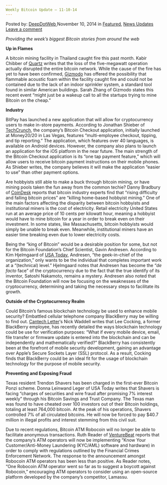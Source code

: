 ```yaml
---
Weekly Bitcoin Update – 11-10-14
---
```

<article class="post-listing post-8137 post type-post status-publish format-standard has-post-thumbnail hentry  tag-2390 tag-bitcoin tag-update tag-weekly">
    <div class="post-inner">
        <span>Posted by: <a href="https://www.deepdotweb.com/author/admin/" title="">DeepDotWeb </a></span>
    <span>November 10, 2014</span>
    <span>in <a href="https://www.deepdotweb.com/category/deepdot-news/" rel="category tag">Featured</a>, <a href="https://www.deepdotweb.com/category/news-updates/" rel="category tag">News Updates</a></span>
    <span><a href="https://www.deepdotweb.com/2014/11/10/weekly-bitcoin-update-11-10-14/#respond">Leave a comment</a></span>
    </p>
    <div class="clear"></div>
    <div class="entry">
    <p><em>Providing the week&#8217;s biggest Bitcoin stories from around the web</em></p>
    <p><strong>Up in Flames</strong></p>
    <p>A bitcoin mining facility in Thailand caught fire this past month. Kabir Chibber of <a href="http://qz.com/293418/an-enormous-bitcoin-mine-went-up-in-flames-affecting-the-entire-network/">Quartz</a> writes that the loss of the five-megawatt operation actually disrupted the entire bitcoin network. While the cause of the fire has yet to have been confirmed, <a href="http://gizmodo.com/a-huge-fire-took-out-a-bitcoin-mining-operation-1655981855">Gizmodo</a> has offered the possibility that flammable acoustic foam within the facility caught fire and could not be contained due to the lack of an indoor sprinkler system, a standard tool found in similar American buildings. Sarah Zhang of Gizmodo states this recent event “might just be a wakeup call to all the startups trying to mine Bitcoin on the cheap.”</p>
    <p><strong>Industry</strong></p>
    <p>BitPay has launched a new application that will allow for cryptocurrency users to make in-store payments. According to Jonathan Shieber of <a href="http://techcrunch.com/2014/11/04/bitpay-launches-bitcoin-checkout-app-for-one-tap-payments/">TechCrunch</a>, the company&#8217;s Bitcoin Checkout application, initially launched at Money20/20 in Las Vegas, features “multi-employee checkout, tipping, and tip reporting.” The application, which features over 40 languages, is available on Android devices. However, the company also plans to launch an application for the iOS platform in the near future. The main strength of the Bitcoin Checkout application is its “one tap payment feature,” which will allow users to receive bitcoin payment instructions on their mobile phones. As Shieber writes, the company believes it will make the application “easier to use” than other payment options.</p>
    <p>Are hobbyists still able to make a buck through bitcoin mining, or have mining pools taken the fun away from the common techie? Danny Bradbury of <a href="https://www.coindesk.com/can-hobbyist-bitcoin-miners-still-make-buck/">CoinDesk</a> reports that bitcoin industry experts find that “rising difficulty and falling bitcoin prices” are “killing home-based hobbyist mining.” One of the main factors affecting the disparity between bitcoin hobbyists and institutional miners is the cost of electricity. Retail electricity United States run at an average price of 10 cents per kilowatt hour, meaning a hobbyist would have to mine bitcoin for a year in order to break even on their investment. In some states, like Massachusetts, bitcoin hobbyists would simply be unable to break even. Meanwhile, institutional miners have an easier time breaking even due to lower electricity costs.</p>
    <p>Being the “king of Bitcoin” would be a desirable position for some, but not for the Bitcoin Foundation&#8217;s Chief Scientist, Gavin Andresen. According to Kim Hjelmgaard of <a href="http://www.usatoday.com/story/tech/2014/11/07/bitcoin-gavin-andresen-dublin-web-summit/18636161/">USA Today</a>, Andresen, “the geek-in-chief of the organization,” only wants to be the individual that completes important work at a “(technical) level.” Hjelmgaard notes that Andresen has become the “<em>de facto</em> face” of the cryptocurrency due to the fact that the true identify of its inventor, Satoshi Nakamoto, remains a mystery. Andresen also noted that the Bitcoin Foundation will now be focusing on the weaknesses of the cryptocurrency, determining and taking the necessary steps to facilitate its growth.</p>
    <p><strong>Outside of the Cryptocurrency Realm</strong></p>
    <p>Could Bitcoin&#8217;s famous blockchain technology be used to enhance mobile security? Embattled cellular telephone company BlackBerry may be willing to find out. <a href="http://www.cantechletter.com/2014/11/blackberry-can-win-mobile-security-bitcoin-technology/">Cantech Letter</a>&#8216;s Nick Waddell writes that Lee Cocking, a former BlackBerry employee, has recently detailed the ways blockchain technology could be use for verification purposes: “What if every mobile device, email, file transfer or firmware update is entered into the blockchain and can be independently and mathematically verified?” BlackBerry has consistently been at the forefront of mobile security development, gaining an advantage over Apple&#8217;s Secure Sockets Layer (SSL) protocol. As a result, Cocking finds that BlackBerry could be an ideal fit for the usage of blockchain technology for the purpose of mobile security.</p>
    <p><strong>Preventing and Exposing Fraud</strong></p>
    <p>Texas resident Trendon Shavers has been charged in the first-ever Bitcoin Ponzi scheme. Donna Leinwand Leger of USA Today writes that Shavers is facing “charges of securities and wire fraud after promising 7% interest weekly” through his Bitcoin Savings and Trust Company. The Texas man was found to have cheated over 100 investors out of their Bitcoin holdings, totaling at least 764,000 bitcoin. At the peak of his operations, Shavers controlled 7% of all circulated bitcoins. He will now be forced to pay $40.7 million in illegal profits and interest stemming from this civil suit.</p>
    <p>Due to recent regulations, Bitcoin ATM Robocoin will no longer be able to facilitate anonymous transactions. Ruth Reader of <a href="http://venturebeat.com/2014/11/07/regulations-force-bitcoin-atm-robocoin-to-ban-anonymous-transactions/">VentureBeat</a> reports that the company&#8217;s ATM operators will now be implementing “Know Your Customer/Anti-Money Laundering (KYC/AML) software and hardware) in order to comply with regulations outlined by the Financial Crimes Enforcement Network. The response to the announcement amongst Robocoin ATM operators has been less than positive. As Reader notes, “One Robocoin ATM operator went so far as to suggest a boycott against Robocoin,” encouraging ATM operators to consider using an open-source platform developed by the company&#8217;s competitor, Lamassu.</p>
    </div>
    <span style="display:none"><a href="https://www.deepdotweb.com/tag/111014/" rel="tag">111014</a> <a href="https://www.deepdotweb.com/tag/bitcoin/" rel="tag">bitcoin</a> <a href="https://www.deepdotweb.com/tag/update/" rel="tag">update</a> <a href="https://www.deepdotweb.com/tag/weekly/" rel="tag">weekly</a></span> <span style="display:none" class="updated">2014-11-10</span>
    <div style="display:none" class="vcard author" itemprop="author" itemscope itemtype="http://schema.org/Person"><strong class="fn" itemprop="name"><a href="https://www.deepdotweb.com/author/admin/" title="Posts by DeepDotWeb" rel="author">DeepDotWeb</a></strong></div>
    </div>
</article>

